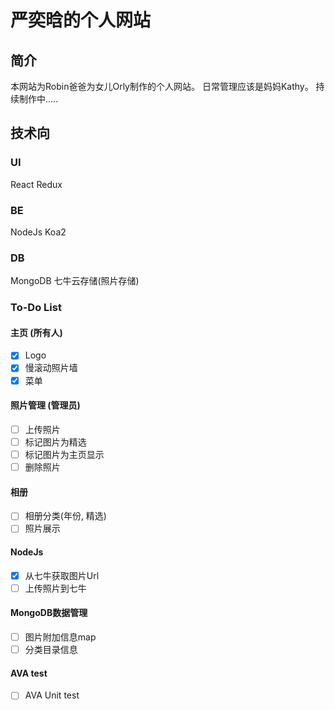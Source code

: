 # 严奕晗的个人网站
## 简介
本网站为Robin爸爸为女儿Orly制作的个人网站。
日常管理应该是妈妈Kathy。
持续制作中.....

## 技术向
### UI
React Redux

### BE
NodeJs Koa2

### DB
MongoDB 七牛云存储(照片存储)

### To-Do List
#### 主页 (所有人)
- [x] Logo
- [x] 慢滚动照片墙
- [x] 菜单

#### 照片管理 (管理员)
- [ ] 上传照片
- [ ] 标记图片为精选
- [ ] 标记图片为主页显示
- [ ] 删除照片

#### 相册
- [ ] 相册分类(年份, 精选)
- [ ] 照片展示

#### NodeJs
- [x] 从七牛获取图片Url
- [ ] 上传照片到七牛

#### MongoDB数据管理
- [ ] 图片附加信息map
- [ ] 分类目录信息

#### AVA test
- [ ] AVA Unit test
